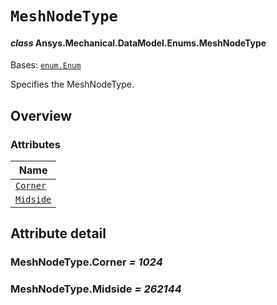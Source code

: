 # `MeshNodeType`

<a id="ansys.mechanical.stubs.v241.Ansys.Mechanical.DataModel.Enums.MeshNodeType"></a>

#### *class* Ansys.Mechanical.DataModel.Enums.MeshNodeType

Bases: [`enum.Enum`](https://docs.python.org/3/library/enum.html#enum.Enum)

Specifies the MeshNodeType.

<!-- !! processed by numpydoc !! -->

<a id="overview"></a>

## Overview

### Attributes

| Name |
| ------------------------------------ |
| [`Corner`](#MeshNodeType.Corner) |
| [`Midside`](#MeshNodeType.Midside) |

<a id="attribute-detail"></a>

## Attribute detail

<a id="MeshNodeType.Corner"></a>

### MeshNodeType.Corner *= 1024*

<a id="MeshNodeType.Midside"></a>

### MeshNodeType.Midside *= 262144*


